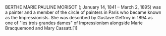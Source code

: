 BERTHE MARIE PAULINE MORISOT (; January 14, 1841 – March 2, 1895) was a painter and a member of the circle of painters in Paris who became known as the Impressionists. She was described by Gustave Geffroy in 1894 as one of "les trois grandes dames" of Impressionism alongside Marie Bracquemond and Mary Cassatt.[1]
